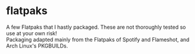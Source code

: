# flatpaks

A few Flatpaks that I hastly packaged. These are not thoroughly tested so use at your own risk!  
Packaging adapted mainly from the Flatpaks of Spotify and Flameshot, and Arch Linux's PKGBUILDs.
